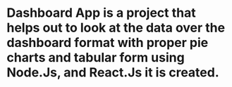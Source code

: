 # Dashboard App is a project that helps out to look at the data over the dashboard format with proper pie charts and tabular form using Node.Js, and React.Js it is created.
